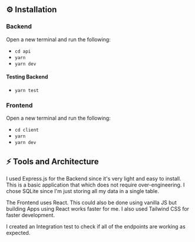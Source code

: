 ## ⚙️ Installation 
### Backend
Open a new terminal and run the following: 
- `cd api`
- `yarn`
- `yarn dev`
#### Testing Backend 
- `yarn test`

### Frontend
Open a new terminal and run the following: 
- `cd client`
- `yarn`
- `yarn dev`

## ⚡️ Tools and Architecture
I used Express.js for the Backend since it's very light and easy to install. This is a basic application that which does not require over-engineering. I chose SQLite since I'm just storing all my data in a single table. 

The Frontend uses React. This could also be done using vanilla JS but building Apps using React works faster for me. I also used Tailwind CSS for faster development. 

I created an Integration test to check if all of the endpoints are working as expected.